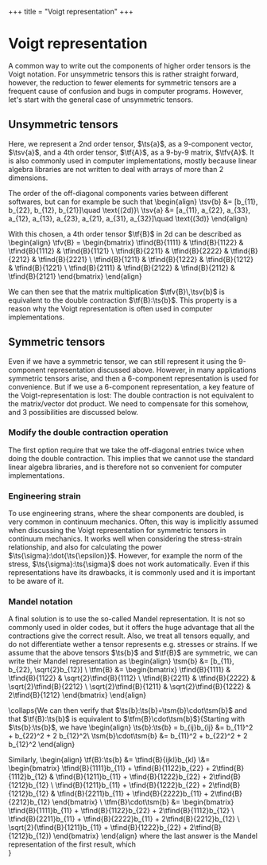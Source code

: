 +++
title = "Voigt representation"
+++
# Voigt representation
A common way to write out the components of higher order tensors is the Voigt notation. For unsymmetric tensors this is rather straight forward, however, the reduction to fewer elements for symmetric tensors are a frequent cause of confusion and bugs in computer programs. However, let's start with the general case of unsymmetric tensors. 

## Unsymmetric tensors
Here, we represent a 2nd order tensor, $\ts{a}$, as a 9-component vector, $\tsv{a}$, and a 4th order tensor, $\tf{A}$, as a 9-by-9 matrix, $\tfv{A}$. It is also commonly used in computer implementations, mostly because linear algebra libraries are not written to deal with arrays of more than 2 dimensions.

The order of the off-diagonal components varies between different softwares, but can for example be such that
\begin{align}
\tsv{b} &= [b_{11}, b_{22}, b_{12}, b_{21}]\quad \text{(2d)}\\
\tsv{a} &= [a_{11}, a_{22}, a_{33}, a_{12}, a_{13}, a_{23}, a_{21}, a_{31}, a_{32}]\quad \text{(3d)}
\end{align}

With this chosen, a 4th order tensor $\tf{B}$ in 2d can be described as
\begin{align}
\tfv{B} = \begin{bmatrix}
\tfind{B}{1111} & \tfind{B}{1122} & \tfind{B}{1112} & \tfind{B}{1121} \\
\tfind{B}{2211} & \tfind{B}{2222} & \tfind{B}{2212} & \tfind{B}{2221} \\
\tfind{B}{1211} & \tfind{B}{1222} & \tfind{B}{1212} & \tfind{B}{1221} \\
\tfind{B}{2111} & \tfind{B}{2122} & \tfind{B}{2112} & \tfind{B}{2121}
\end{bmatrix}
\end{align}

We can then see that the matrix multiplication $\tfv{B}\,\tsv{b}$ is equivalent to the double contraction $\tf{B}:\ts{b}$. This property is a reason why the Voigt representation is often used in computer implementations. 

## Symmetric tensors
Even if we have a symmetric tensor, we can still represent it using the 9-component representation discussed above. However, in many applications symmetric tensors arise, and then a 6-component representation is used for convenience. But if we use a 6-component representation, a key feature of the Voigt-representation is lost: The double contraction is not equivalent to the matrix/vector dot product. We need to compensate for this somehow, and 3 possibilities are discussed below.

### Modify the double contraction operation
The first option require that we take the off-diagonal entries twice when doing the double contraction. This implies that we cannot use the standard linear algebra libraries, and is therefore not so convenient for computer implementations. 

### Engineering strain
To use engineering strans, where the shear components are doubled, is very common in continuum mechanics. Often, this way is implicitly assumed when discussing the Voigt representation for symmetric tensors in continuum mechanics. It works well when considering the stress-strain relationship, and also for calculating the power $\ts{\sigma}:\dot{\ts{\epsilon}}$. However, for example the norm of the stress, $\ts{\sigma}:\ts{\sigma}$ does not work automatically. Even if this representations have its drawbacks, it is commonly used and it is important to be aware of it. 

### Mandel notation
A final solution is to use the so-called Mandel representation. It is not so commonly used in older codes, but it offers the huge advantage that all the contractions give the correct result. Also, we treat all tensors equally, and do not differentiate wether a tensor represents e.g. stresses or strains. If we assume that the above tensors $\ts{b}$ and $\tf{B}$ are symmetric, we can write their Mandel representation as 
\begin{align}
\tsm{b} &= [b_{11}, b_{22}, \sqrt{2}b_{12}] \\
\tfm{B} &= \begin{bmatrix}
\tfind{B}{1111} & \tfind{B}{1122} & \sqrt{2}\tfind{B}{1112} \\
\tfind{B}{2211} & \tfind{B}{2222} & \sqrt{2}\tfind{B}{2212} \\
\sqrt{2}\tfind{B}{1211} & \sqrt{2}\tfind{B}{1222} & 2\tfind{B}{1212}
\end{bmatrix}
\end{align}

\collaps{We can then verify that $\ts{b}:\ts{b}=\tsm{b}\cdot\tsm{b}$ and that $\tf{B}:\ts{b}$ is equivalent to $\tfm{B}\cdot\tsm{b}$}{Starting with $\ts{b}:\ts{b}$, we have
\begin{align}
\ts{b}:\ts{b} = b_{ij}b_{ij} &= b_{11}^2 + b_{22}^2 + 2 b_{12}^2\\
\tsm{b}\cdot\tsm{b} &= b_{11}^2 + b_{22}^2 + 2 b_{12}^2
\end{align}

Similarly, 
\begin{align}
\tf{B}:\ts{b} &= \tfind{B}{ijkl}b_{kl} \\&= \begin{bmatrix} 
\tfind{B}{1111}b_{11} + \tfind{B}{1122}b_{22} + 2\tfind{B}{1112}b_{12} & \tfind{B}{1211}b_{11} + \tfind{B}{1222}b_{22} + 2\tfind{B}{1212}b_{12} \\
\tfind{B}{1211}b_{11} + \tfind{B}{1222}b_{22} + 2\tfind{B}{1212}b_{12} & \tfind{B}{2211}b_{11} + \tfind{B}{2222}b_{11} + 2\tfind{B}{2212}b_{12} 
\end{bmatrix} \\
\tfm{B}\cdot\tsm{b} &= \begin{bmatrix} 
\tfind{B}{1111}b_{11} + \tfind{B}{1122}b_{22} + 2\tfind{B}{1112}b_{12} \\
\tfind{B}{2211}b_{11} + \tfind{B}{2222}b_{11} + 2\tfind{B}{2212}b_{12} \\
\sqrt{2}(\tfind{B}{1211}b_{11} + \tfind{B}{1222}b_{22} + 2\tfind{B}{1212}b_{12})
\end{bmatrix}
\end{align}
where the last answer is the Mandel representation of the first result, which  
}